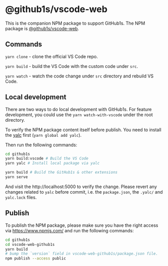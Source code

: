 # @github1s/vscode-web

This is the companion NPM package to support GitHub1s. The NPM package is [@github1s/vscode-web](https://www.npmjs.com/package/@github1s/vscode-web).

## Commands

`yarn clone` - clone the official VS Code repo.

`yarn build` - build the VS Code with the custom code under `src`.

`yarn watch` - watch the code change under `src` directory and rebuild VS Code.

## Local development

There are two ways to do local development with GitHub1s. For feature development, you could use the `yarn watch-with-vscode` under the root directory.

To verify the NPM package content itself before publish. You need to install the [yalc](https://github.com/wclr/yalc) first (`yarn global add yalc`).

Then run the following commands:

```sh
cd github1s
yarn build:vscode # Build the VS Code
yarn yalc # Install local package via yalc

yarn build # Build the GitHub1s & other extensions
yarn serve
```

And visit the http://localhost:5000 to verify the change. Please revert any changes related to `yalc` before commit, i.e. the `package.json`, the `.yalc/` and `yalc.lock` files.

## Publish

To publish the NPM package, please make sure you have the right access via https://www.npmjs.com/ and run the following commands:

```sh
cd github1s
cd vscode-web-github1s
yarn build
# bump the `version` field in vscode-web-github1s/package.json file.
npm publish --access public
```
